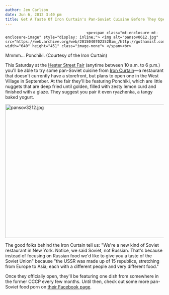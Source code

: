 ```yaml
---
author: Jen Carlson
date: Jun 6, 2012 3:40 pm
title: Get A Taste Of Iron Curtain's Pan-Soviet Cuisine Before They Open In September
---
```


	
										<p><span class="mt-enclosure mt-enclosure-image" style="display: inline;"> <img alt="pansov0612.jpg" src="https://web.archive.org/web/20150407023520im_/http://gothamist.com/attachments/arts_jen/pansov0612.jpg" width="640" height="451" class="image-none"> </span><br>
<span class="photo_caption">Mmmm... Ponchiki. (Courtesy of the Iron Curtain)</span></p>

<p>This Saturday at the <a href="https://web.archive.org/web/20150407023520/http://gothamist.com/2012/05/15/the_hester_street_fair_brings_twili.php">Hester Street Fair</a> (anytime between 10 a.m. to 6 p.m.) you&apos;ll be able to try some pan-Soviet cuisine from <a href="https://web.archive.org/web/20150407023520/http://www.ironcurtainnyc.com/">Iron Curtain</a>&#x2014;a restaurant that doesn&apos;t currently have a storefront, but plans to open one in the West Village in September. At the fair they&apos;ll be featuring Ponchiki, which are little nuggets that are deep fried until golden, filled with zesty lemon curd and finished with a glaze. They suggest you pair it even ryazhenka, a tangy baked yogurt.</p>

<p><span class="mt-enclosure mt-enclosure-image" style="display: inline;"> <img alt="pansov3212.jpg" src="https://web.archive.org/web/20150407023520im_/http://gothamist.com/attachments/arts_jen/pansov3212.jpg" width="640" height="426" class="image-none"> </span></p>

<p>The good folks behind the Iron Curtain tell us: &quot;We&apos;re a new kind of Soviet restaurant in New York. Notice, we said Soviet, not Russian. That&apos;s because instead of focusing on Russian food we&apos;d like to give you a taste of the Soviet Union&quot; because &quot;the USSR was made up of 15 republics, stretching from Europe to Asia; each with a different people and very different food.&quot;</p>

<p>Once they officially open, they&apos;ll be featuring one dish from somewhere in the former CCCP every few months. Until then, check out some more pan-Soviet food porn on <a href="https://web.archive.org/web/20150407023520/https://www.facebook.com/IronCurtainNYC">their Facebook page</a>.</p>					
										
									
				